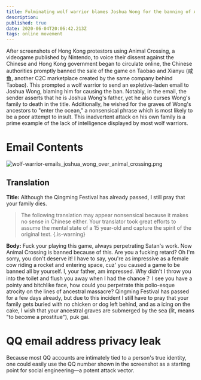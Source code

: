 ```yaml
---
title: Fulminating wolf warrior blames Joshua Wong for the banning of Animal Crossing in China
description: 
published: true
date: 2020-06-04T20:06:42.213Z
tags: online movement
---
```


After screenshots of Hong Kong protestors using Animal Crossing, a videogame published by Nintendo, to voice their dissent against the Chinese and Hong Kong government began to circulate online, the Chinese authorities promptly banned the sale of the game on Taobao and Xianyu (咸鱼, another C2C marketplace created by the same company behind Taobao). This prompted a wolf warrior to send an expletive-laden email to Joshua Wong, blaming him for causing the ban. 
Notably, in the email, the sender asserts that he is Joshua Wong's father, yet he also curses Wong's family to death in the title. Additionally, he wished for the graves of Wong's ancestors to "enter the ocean," a nonsensical phrase which is most likely to be a poor attempt to insult. This inadvertent attack on his own family is a prime example of the lack of intelligence displayed by most wolf warriors.
# Email Contents
![wolf-warrior-emails_joshua_wong_over_animal_crossing.png](/screenshots/wolf-warrior-emails_joshua_wong_over_animal_crossing.png)
## Translation
**Title:** Although the Qingming Festival has already passed, I still pray that your family dies.

> The following translation may appear nonsensical because it makes no sense in Chinese either. Your translator took great efforts to assume the mental state of a 15 year-old and capture the spirit of the original text.
{.is-warning}

**Body:** Fuck your playing this game, always perpetrating Satan's work. Now Animal Crossing is banned because of this. Are you a fucking retard? Oh I'm sorry, you don't deserve it! I have to say, you're as impressive as a female cow riding a rocket and entering space, cuz' you caused a game to be banned all by yourself. I, your father, am impressed. Why didn't I throw you into the toilet and flush you away when I had the chance？ I see you have a pointy and bitchlike face, how could you perpetrate this polio-esque atrocity on the lines of ancestral massacre? Qingming Festival has passed for a few days already, but due to this incident I still have to pray that your family gets buried with no chicken or dog left behind, and as a icing on the cake, I wish that your ancestral graves are submerged by the sea (lit, means "to become a prostitue"), puk gai.
# QQ email address privacy leak
Because most QQ accounts are intimately tied to a person's true identity, one could easily use the QQ number shown in the screenshot as a starting point for social engineering⁠—a potent attack vector.